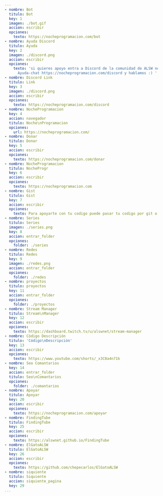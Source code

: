 ```yaml
---
- nombre: Bot
  titulo: Bot
  key: 1
  imagen: ./bot.gif
  accion: escribir
  opciones:
    texto: https://nocheprogramacion.com/bot
- nombre: Ayuda Discord
  titulo: Ayuda
  key: 2
  imagen: ./discord.png
  accion: escribir
  opciones:
    texto: 'si quieres apoyo entra a Discord de la comunidad de ALSW nos vemos en
      Ayuda-chat https://nocheprogramacion.com/discord y hablamos :) '
- nombre: Discord Link
  titulo: Link
  key: 3
  imagen: ./discord.png
  accion: escribir
  opciones:
    texto: https://nocheprogramacion.com/discord
- nombre: NocheProgramacion
  key: 4
  accion: navegador
  titulo: Noche\nProgramacion
  opciones:
    url: https://nocheprogramacion.com/
- nombre: Donar
  titulo: Donar
  key: 5
  accion: escribir
  opciones:
    texto: https://nocheprogramacion.com/donar
- nombre: NocheProgramacion
  titulo: NocheProgr
  key: 6
  accion: escribir
  opciones:
    texto: https://nocheprogramacion.com
- nombre: Gist
  titulo: Gist
  key: 7
  accion: escribir
  opciones:
    texto: Para apoyarte con tu codigo puede pasar tu codigo por git o gist asi https://youtu.be/RmQuRzzK4e8
- nombre: Series
  titulo: Series
  imagen: ./series.png
  key: 8
  accion: entrar_folder
  opciones:
    folder: ./series
- nombre: Redes
  titulo: Redes
  key: 9
  imagen: ./redes.png
  accion: entrar_folder
  opciones:
    folder: ./redes
- nombre: proyectos
  titulo: proyectos
  key: 11
  accion: entrar_folder
  opciones:
    folder: ./proyectos
- nombre: Stream Manager
  titulo: Stream\nManager
  key: 12
  accion: escribir
  opciones:
    texto: https://dashboard.twitch.tv/u/alswnet/stream-manager
- nombre: Código Descripción
  titulo: 'Código\nDescripción'
  key: 13
  accion: escribir
  opciones:
    texto: https://www.youtube.com/shorts/_x3C0a4n71k
- nombre: Seo Comantarios
  key: 14
  accion: entrar_folder
  titulo: Seo\nComantarios
  opciones:
    folder: ./comantarios
- nombre: Apoyar
  titulo: Apoyar
  key: 20
  accion: escribir
  opciones:
    texto: https://nocheprogramacion.com/apoyar
- nombre: FindingTube
  titulo: FindingTube
  key: 25
  accion: escribir
  opciones:
    texto: https://alswnet.github.io/FindingTube
- nombre: ElGatoALSW
  titulo: ElGatoALSW
  key: 26
  accion: escribir
  opciones:
    texto: https://github.com/chepecarlos/ElGatoALSW
- nombre: siquiente
  titulo: Siquiente
  accion: siquiente_pagina
  key: 29
...
```

